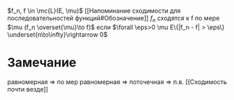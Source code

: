 $f_n, f \in \mc{L}(E, \mu)$ [[Напоминание сходимости для последовательностей функций#Обозначение]]
$f_n$ сходятся к f по мере $\mu (f_n \overset{\mu}\to f)$ если $\forall \eps>0 \mu E\{|f_n - f| > \eps\} \underset{n\to\infty}\rightarrow 0$
# Замечание
равномерная $\Rightarrow$ по мер
равномерная $\Rightarrow$ поточечная $\Rightarrow$ п.в. [[Сходимость почти везде]]

